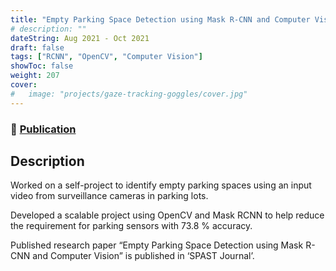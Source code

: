 ```yaml
---
title: "Empty Parking Space Detection using Mask R-CNN and Computer Vision"
# description: ""
dateString: Aug 2021 - Oct 2021
draft: false
tags: ["RCNN", "OpenCV", "Computer Vision"]
showToc: false
weight: 207
cover:
#   image: "projects/gaze-tracking-goggles/cover.jpg"
---
```


<!-- > Presented in the 4th International and 19th National Conference on Machine and Mechanisms (**iNaCoMM 2019**)

> Published in the **Springer 2019** -->

### 🔗 [Publication](https://spast.org/techrep/article/view/865//)

## Description

Worked on a self-project to identify empty parking spaces using an input video from surveillance cameras in parking lots.

Developed a scalable project using OpenCV and Mask RCNN to help reduce the requirement for parking sensors
with 73.8 % accuracy.

Published research paper “Empty Parking Space Detection using Mask R-CNN and Computer Vision” is published in ‘SPAST Journal’.

<!--
The aim of the project was to build goggles which could find where the user was looking (gaze), the category of object the user was looking at, and the duration of attention on that object. The goggles had 3 camera modules, one on each eye to track the pupil movement and the third one for mapping the gaze to the real world. Thresholding was used to detect the pupils and contours were used to find its centre. Various important parameters such as pupil velocity, acceleration, and fixation time were calculated for further statistical analysis. **Single Shot Descriptor**, with **VGG16** as backbone, was used to detect the objects the user was gazing at. Additionally, a GUI was made using **TkInter** for ease of use.



